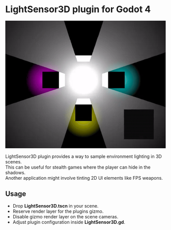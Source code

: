 # LightSensor3D plugin for Godot 4
![Demonstration](screenshots/demonstration.gif)

LightSensor3D plugin provides a way to sample environment lighting in 3D scenes.<br>
This can be useful for stealth games where the player can hide in the shadows.<br>
Another application might involve tinting 2D UI elements like FPS weapons.<br>

## Usage
* Drop **LightSensor3D.tscn** in your scene.
* Reserve render layer for the plugins gizmo.
* Disable gizmo render layer on the scene cameras.
* Adjust plugin configuration inside **LightSensor3D.gd**.